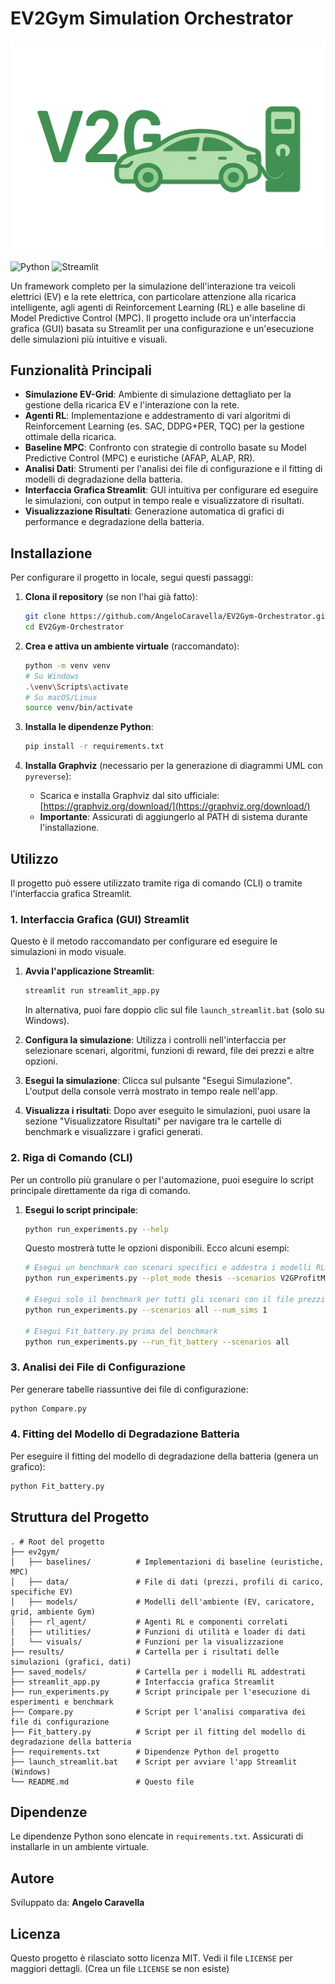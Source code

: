 # EV2Gym Simulation Orchestrator

![V2G Logo](v2g.png)

![Python](https://img.shields.io/badge/Python-3.9%2B-blue?style=flat-square&logo=python)
![Streamlit](https://img.shields.io/badge/Streamlit-1.x-red?style=flat-square&logo=streamlit)

Un framework completo per la simulazione dell'interazione tra veicoli elettrici (EV) e la rete elettrica, con particolare attenzione alla ricarica intelligente, agli agenti di Reinforcement Learning (RL) e alle baseline di Model Predictive Control (MPC). Il progetto include ora un'interfaccia grafica (GUI) basata su Streamlit per una configurazione e un'esecuzione delle simulazioni più intuitive e visuali.

## Funzionalità Principali

-   **Simulazione EV-Grid**: Ambiente di simulazione dettagliato per la gestione della ricarica EV e l'interazione con la rete.
-   **Agenti RL**: Implementazione e addestramento di vari algoritmi di Reinforcement Learning (es. SAC, DDPG+PER, TQC) per la gestione ottimale della ricarica.
-   **Baseline MPC**: Confronto con strategie di controllo basate su Model Predictive Control (MPC) e euristiche (AFAP, ALAP, RR).
-   **Analisi Dati**: Strumenti per l'analisi dei file di configurazione e il fitting di modelli di degradazione della batteria.
-   **Interfaccia Grafica Streamlit**: GUI intuitiva per configurare ed eseguire le simulazioni, con output in tempo reale e visualizzatore di risultati.
-   **Visualizzazione Risultati**: Generazione automatica di grafici di performance e degradazione della batteria.

## Installazione

Per configurare il progetto in locale, segui questi passaggi:

1.  **Clona il repository** (se non l'hai già fatto):
    ```bash
    git clone https://github.com/AngeloCaravella/EV2Gym-Orchestrator.git # Sostituisci con il tuo URL del repository
    cd EV2Gym-Orchestrator
    ```

2.  **Crea e attiva un ambiente virtuale** (raccomandato):
    ```bash
    python -m venv venv
    # Su Windows
    .\venv\Scripts\activate
    # Su macOS/Linux
    source venv/bin/activate
    ```

3.  **Installa le dipendenze Python**:
    ```bash
    pip install -r requirements.txt
    ```

4.  **Installa Graphviz** (necessario per la generazione di diagrammi UML con `pyreverse`):
    *   Scarica e installa Graphviz dal sito ufficiale: [https://graphviz.org/download/](https://graphviz.org/download/)
    *   **Importante**: Assicurati di aggiungerlo al PATH di sistema durante l'installazione.

## Utilizzo

Il progetto può essere utilizzato tramite riga di comando (CLI) o tramite l'interfaccia grafica Streamlit.

### 1. Interfaccia Grafica (GUI) Streamlit

Questo è il metodo raccomandato per configurare ed eseguire le simulazioni in modo visuale.

1.  **Avvia l'applicazione Streamlit**:
    ```bash
    streamlit run streamlit_app.py
    ```
    In alternativa, puoi fare doppio clic sul file `launch_streamlit.bat` (solo su Windows).

2.  **Configura la simulazione**: Utilizza i controlli nell'interfaccia per selezionare scenari, algoritmi, funzioni di reward, file dei prezzi e altre opzioni.

3.  **Esegui la simulazione**: Clicca sul pulsante "Esegui Simulazione". L'output della console verrà mostrato in tempo reale nell'app.

4.  **Visualizza i risultati**: Dopo aver eseguito le simulazioni, puoi usare la sezione "Visualizzatore Risultati" per navigare tra le cartelle di benchmark e visualizzare i grafici generati.

### 2. Riga di Comando (CLI)

Per un controllo più granulare o per l'automazione, puoi eseguire lo script principale direttamente da riga di comando.

1.  **Esegui lo script principale**:
    ```bash
    python run_experiments.py --help
    ```
    Questo mostrerà tutte le opzioni disponibili. Ecco alcuni esempi:

    ```bash
    # Esegui un benchmark con scenari specifici e addestra i modelli RL
    python run_experiments.py --plot_mode thesis --scenarios V2GProfitMax_Het --reward_func SquaredTrackingErrorReward --train_rl_models --steps_for_training 50000 --num_sims 5

    # Esegui solo il benchmark per tutti gli scenari con il file prezzi di default
    python run_experiments.py --scenarios all --num_sims 1

    # Esegui Fit_battery.py prima del benchmark
    python run_experiments.py --run_fit_battery --scenarios all
    ```

### 3. Analisi dei File di Configurazione

Per generare tabelle riassuntive dei file di configurazione:

```bash
python Compare.py
```

### 4. Fitting del Modello di Degradazione Batteria

Per eseguire il fitting del modello di degradazione della batteria (genera un grafico):

```bash
python Fit_battery.py
```

## Struttura del Progetto

```
. # Root del progetto
├── ev2gym/
│   ├── baselines/          # Implementazioni di baseline (euristiche, MPC)
│   ├── data/               # File di dati (prezzi, profili di carico, specifiche EV)
│   ├── models/             # Modelli dell'ambiente (EV, caricatore, grid, ambiente Gym)
│   ├── rl_agent/           # Agenti RL e componenti correlati
│   ├── utilities/          # Funzioni di utilità e loader di dati
│   └── visuals/            # Funzioni per la visualizzazione
├── results/                # Cartella per i risultati delle simulazioni (grafici, dati)
├── saved_models/           # Cartella per i modelli RL addestrati
├── streamlit_app.py        # Interfaccia grafica Streamlit
├── run_experiments.py      # Script principale per l'esecuzione di esperimenti e benchmark
├── Compare.py              # Script per l'analisi comparativa dei file di configurazione
├── Fit_battery.py          # Script per il fitting del modello di degradazione della batteria
├── requirements.txt        # Dipendenze Python del progetto
├── launch_streamlit.bat    # Script per avviare l'app Streamlit (Windows)
└── README.md               # Questo file
```

## Dipendenze

Le dipendenze Python sono elencate in `requirements.txt`. Assicurati di installarle in un ambiente virtuale.

## Autore

Sviluppato da: **Angelo Caravella**

## Licenza

Questo progetto è rilasciato sotto licenza MIT. Vedi il file `LICENSE` per maggiori dettagli. (Crea un file `LICENSE` se non esiste)
